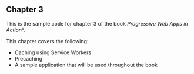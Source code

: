 ## Chapter 3

This is the sample code for chapter 3 of the book *Progressive Web Apps in Action**.  

This chapter covers the following:

- Caching using Service Workers
- Precaching
- A sample application that will be used throughout the book
